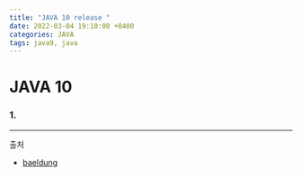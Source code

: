 ```yaml
---
title: "JAVA 10 release "
date: 2022-03-04 19:10:00 +0400
categories: JAVA
tags: java9, java
---
```

# JAVA 10
### 1. 



---
출처
- [baeldung](https://www.baeldung.com/java-10-overview)